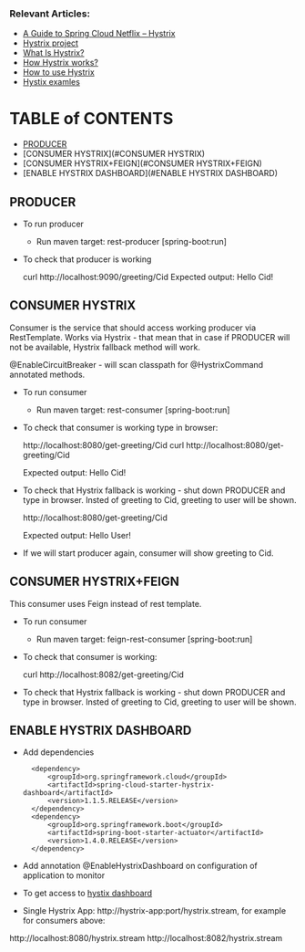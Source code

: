 ### Relevant Articles:
- [A Guide to Spring Cloud Netflix – Hystrix](http://www.baeldung.com/spring-cloud-netflix-hystrix)
- [Hystrix project](https://github.com/Netflix/Hystrix)
- [What Is Hystrix?](https://github.com/Netflix/Hystrix/wiki)
- [How Hystrix works?](https://github.com/Netflix/Hystrix/wiki/How-it-Works)
- [How to use Hystrix](https://github.com/Netflix/Hystrix/wiki/How-To-Use)
- [Hystix examles](https://github.com/Netflix/Hystrix/tree/master/hystrix-examples/src/main/java/com/netflix/hystrix/examples)

# TABLE of CONTENTS
* [PRODUCER](#PRODUCER)
* [CONSUMER HYSTRIX](#CONSUMER HYSTRIX)
* [CONSUMER HYSTRIX+FEIGN](#CONSUMER HYSTRIX+FEIGN)
* [ENABLE HYSTRIX DASHBOARD](#ENABLE HYSTRIX DASHBOARD)

## PRODUCER <a name="PRODUCER"/>
* To run producer
    - Run maven target: rest-producer [spring-boot:run]
* To check that producer is working


    curl http://localhost:9090/greeting/Cid
        Expected output:
    Hello Cid!

## CONSUMER HYSTRIX <a name="CONSUMER HYSTRIX"/>
Consumer is the service that should access working producer via RestTemplate. Works via Hystrix - that
mean that in case if PRODUCER will not be available, Hystrix fallback method will work.

@EnableCircuitBreaker - will scan classpath for @HystrixCommand annotated methods.

* To run consumer
    - Run maven target: rest-consumer [spring-boot:run]
* To check that consumer is working type in browser:



    http://localhost:8080/get-greeting/Cid
    curl http://localhost:8080/get-greeting/Cid

    Expected output:
    Hello Cid!
* To check that Hystrix fallback is working - shut down PRODUCER and type in browser. Insted of greeting to Cid,
greeting to user will be shown.


    http://localhost:8080/get-greeting/Cid

    Expected output:
    Hello User!
* If we will start producer again, consumer will show greeting to Cid.

## CONSUMER HYSTRIX+FEIGN <a name="CONSUMER HYSTRIX+FEIGN"/>
This consumer uses Feign instead of rest template.
* To run consumer
    - Run maven target: feign-rest-consumer [spring-boot:run]
* To check that consumer is working:


    curl http://localhost:8082/get-greeting/Cid
* To check that Hystrix fallback is working - shut down PRODUCER and type in browser. Insted of greeting to Cid,
greeting to user will be shown.


## ENABLE HYSTRIX DASHBOARD <a name="ENABLE HYSTRIX DASHBOARD"/>
* Add dependencies


        <dependency>
            <groupId>org.springframework.cloud</groupId>
            <artifactId>spring-cloud-starter-hystrix-dashboard</artifactId>
            <version>1.1.5.RELEASE</version>
        </dependency>
        <dependency>
            <groupId>org.springframework.boot</groupId>
            <artifactId>spring-boot-starter-actuator</artifactId>
            <version>1.4.0.RELEASE</version>
        </dependency>
* Add annotation @EnableHystrixDashboard on configuration of application to monitor
* To get access to [hystix dashboard](http://localhost:8080/hystrix)
* Single Hystrix App: http://hystrix-app:port/hystrix.stream, for example for consumers above:

http://localhost:8080/hystrix.stream
http://localhost:8082/hystrix.stream


